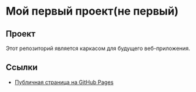 # Мой первый проект(не первый)

## Проект
Этот репозиторий является каркасом для будущего веб-приложения.

## Ссылки
- [Публичная страница на GitHub Pages](https://ex1s9.github.io/practice-1/src/)